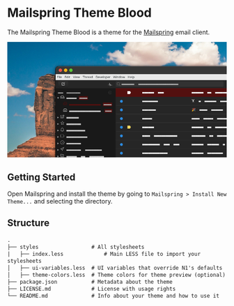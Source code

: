 # Mailspring Theme Blood

The Mailspring Theme Blood is a theme for
the [Mailspring](http://www.getmailspring.com/) email client.

<img src="https://raw.githubusercontent.com/buzs/mailspring-theme-blood/master/screenshot/new-custom-theme.png" />

## Getting Started

Open Mailspring  and install the theme by going to `Mailspring > Install New Theme...`
   and selecting the directory.

## Structure

```
.
├── styles                 # All stylesheets
|   ├── index.less             # Main LESS file to import your stylesheets
│   ├── ui-variables.less  # UI variables that override N1's defaults
│   ├── theme-colors.less  # Theme colors for theme preview (optional)
├── package.json           # Metadata about the theme
├── LICENSE.md             # License with usage rights
└── README.md              # Info about your theme and how to use it
```
